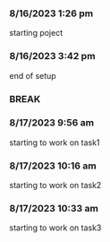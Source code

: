 ### 8/16/2023 1:26 pm
starting poject
### 8/16/2023 3:42 pm
end of setup
### BREAK
### 8/17/2023 9:56 am
starting to work on task1
### 8/17/2023 10:16 am
starting to work on task2
### 8/17/2023 10:33 am
starting to work on task3